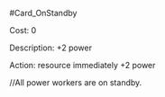#Card_OnStandby

Cost: 0

Description: +2 power

Action: 
    resource
        immediately +2 power

//All power workers are on standby.